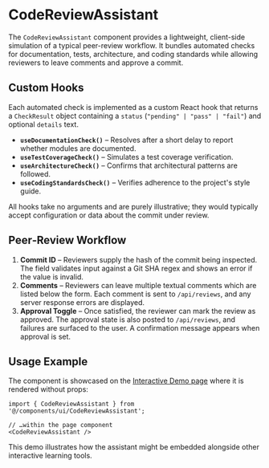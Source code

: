 # CodeReviewAssistant

The `CodeReviewAssistant` component provides a lightweight, client-side simulation of a typical peer-review workflow. It bundles automated checks for documentation, tests, architecture, and coding standards while allowing reviewers to leave comments and approve a commit.

## Custom Hooks

Each automated check is implemented as a custom React hook that returns a `CheckResult` object containing a `status` (`"pending" | "pass" | "fail"`) and optional `details` text.

- **`useDocumentationCheck()`** – Resolves after a short delay to report whether modules are documented.
- **`useTestCoverageCheck()`** – Simulates a test coverage verification.
- **`useArchitectureCheck()`** – Confirms that architectural patterns are followed.
- **`useCodingStandardsCheck()`** – Verifies adherence to the project's style guide.

All hooks take no arguments and are purely illustrative; they would typically accept configuration or data about the commit under review.

## Peer‑Review Workflow

1. **Commit ID** – Reviewers supply the hash of the commit being inspected. The field validates input against a Git SHA regex and shows an error if the value is invalid.
2. **Comments** – Reviewers can leave multiple textual comments which are listed below the form. Each comment is sent to `/api/reviews`, and any server response errors are displayed.
3. **Approval Toggle** – Once satisfied, the reviewer can mark the review as approved. The approval state is also posted to `/api/reviews`, and failures are surfaced to the user. A confirmation message appears when approval is set.

## Usage Example

The component is showcased on the [Interactive Demo page](../../src/app/practice/interactive-demo/page.tsx) where it is rendered without props:

```tsx
import { CodeReviewAssistant } from '@/components/ui/CodeReviewAssistant';

// …within the page component
<CodeReviewAssistant />
```

This demo illustrates how the assistant might be embedded alongside other interactive learning tools.

